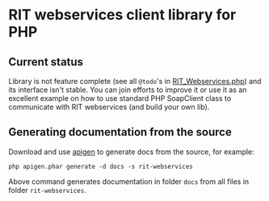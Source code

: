 # RIT webservices client library for PHP

## Current status

Library is not feature complete (see all `@todo`'s in [RIT_Webservices.php](RIT_Webservices.php)) and its interface isn't stable. You can join efforts to improve it or use it as an excellent example on how to use standard PHP SoapClient class to communicate with RIT webservices (and build your own lib).

## Generating documentation from the source

Download and use [apigen](https://github.com/ApiGen/ApiGen) to generate docs from the source, for example:

```
php apigen.phar generate -d docs -s rit-webservices
```

Above command generates documentation in folder `docs` from all files in folder `rit-webservices`.
